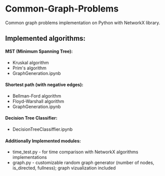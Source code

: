 # Common-Graph-Problems
Common graph problems implementation on Python with NetworkX library.   
## Implemented algorithms:  
#### MST (Minimum Spanning Tree):
* Kruskal algorithm
* Prim's algorithm
* GraphGeneration.ipynb  
#### Shortest path (with negative edges):  
* Bellman-Ford algorithm
* Floyd-Warshall algorithm
* GraphGeneration.ipynb  
#### Decision Tree Classifier:  
* DecisionTreeClassiffier.ipynb
#### Additionally Implemented modules:
* time_test.py - for time comparison with NetworkX algorithms implementations
* graph.py - customizable random graph generator (number of nodes, is_directed, fullness); graph vizualization included  
